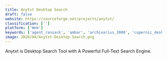 ```yaml
---
title: Anytxt Desktop Search
draft: false 
website: https://sourceforge.net/projects/anytxt/
classification: ['']
platform: ['Web']
keywords: ['agent_ransack', 'ambar', 'archivarius_3000', 'copernic_desktop_search', 'docfetcher', 'filelocator', 'index_your_files', 'powergrep', 'recentx', 'spotlight', 'swiftsearch', 'dtsearch']
image: 2020/04/Anytxt-Desktop-Search.png
---
```

Anytxt is Desktop Search Tool with A Powerful Full-Text Search Engine.